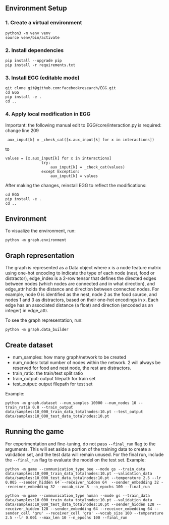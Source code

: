 ## Environment Setup
### 1. Create a virtual environment
```
python3 -m venv venv
source venv/bin/activate
```

### 2. Install dependencies
```
pip install --upgrade pip
pip install -r requirements.txt
```

### 3. Install EGG (editable mode)
```
git clone git@github.com:facebookresearch/EGG.git
cd EGG
pip install -e .
cd ..
```

### 4. Apply local modification in EGG
Important: the following manual edit to EGG/core/interaction.py is required:
change line 209
```
 aux_input[k] = _check_cat([x.aux_input[k] for x in interactions])
```
to
```
values = [x.aux_input[k] for x in interactions]
                try:
                    aux_input[k] = _check_cat(values)
                except Exception:
                    aux_input[k] = values
```

After making the changes, reinstall EGG to reflect the modifications:
```
cd EGG
pip install -e .
cd ..
```

## Environment
To visualize the environment, run:
```
python -m graph.environment
```

## Graph representation
The graph is represented as a Data object where x is a node feature matrix using one-hot encoding to indicate the type of each node (nest, food or distractor), edge_index is a 2-row tensor that defines the directed edges between nodes (which nodes are connected and in what direction), and edge_attr holds the distance and direction between connected nodes. For example, node 0 is identified as the nest, node 2 as the food source, and nodes 1 and 3 as distractors, based on their one-hot encodings in x. Each edge has an associated distance (a float) and direction (encoded as an integer) in edge_attr.

To see the graph representation, run:
```
python -m graph.data_builder
```

## Create dataset
- num_samples: how many graph/network to be created
- num_nodes: total number of nodes within the network. 2 will always be reserved for food and nest node, the rest are distractors.
- train_ratio: the train/test split ratio
- train_output: output filepath for train set
- test_output: output filepath for test set

Example:
```
python -m graph.dataset --num_samples 10000 --num_nodes 10 --train_ratio 0.8 --train_output data/samples:10_000_train_data_totalnodes:10.pt --test_output data/samples:10_000_test_data_totalnodes:10.pt
```

## Running the game
For experimentation and fine-tuning, do not pass `--final_run` flag to the arguments. This will set aside a portion of the training data to create a validation set, and the test data will remain unused.
For the final run, include the `--final_run` flag to evaluate the model on the test set.
Example:
```
python -m game --communication_type bee --mode gs --train_data data/samples:10_000_train_data_totalnodes:10.pt --validation_data data/samples:10_000_test_data_totalnodes:10.pt --temperature 2.5 --lr 0.005 --sender_hidden 64 --receiver_hidden 64  --sender_embedding 32 --receiver_embedding 32 --vocab_size 8 --n_epochs 100 --final_run

python -m game --communication_type human --mode gs --train_data data/samples:10_000_train_data_totalnodes:10.pt --validation_data data/samples:10_000_test_data_totalnodes:10.pt --sender_hidden 128 --receiver_hidden 128 --sender_embedding 64 --receiver_embedding 64 --sender_cell 'gru' --receiver_cell 'gru' --vocab_size 100 --temperature 2.5 --lr 0.001 --max_len 10 --n_epochs 100 --final_run
```

